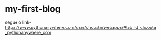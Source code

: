 # my-first-blog
segue o link- https://www.pythonanywhere.com/user/chcosta/webapps/#tab_id_chcosta_pythonanywhere_com
